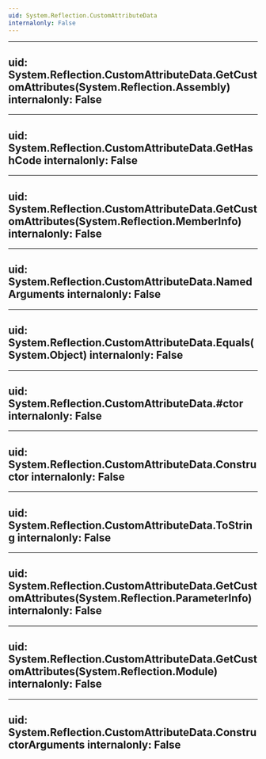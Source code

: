 ```yaml
---
uid: System.Reflection.CustomAttributeData
internalonly: False
---
```


---
uid: System.Reflection.CustomAttributeData.GetCustomAttributes(System.Reflection.Assembly)
internalonly: False
---

---
uid: System.Reflection.CustomAttributeData.GetHashCode
internalonly: False
---

---
uid: System.Reflection.CustomAttributeData.GetCustomAttributes(System.Reflection.MemberInfo)
internalonly: False
---

---
uid: System.Reflection.CustomAttributeData.NamedArguments
internalonly: False
---

---
uid: System.Reflection.CustomAttributeData.Equals(System.Object)
internalonly: False
---

---
uid: System.Reflection.CustomAttributeData.#ctor
internalonly: False
---

---
uid: System.Reflection.CustomAttributeData.Constructor
internalonly: False
---

---
uid: System.Reflection.CustomAttributeData.ToString
internalonly: False
---

---
uid: System.Reflection.CustomAttributeData.GetCustomAttributes(System.Reflection.ParameterInfo)
internalonly: False
---

---
uid: System.Reflection.CustomAttributeData.GetCustomAttributes(System.Reflection.Module)
internalonly: False
---

---
uid: System.Reflection.CustomAttributeData.ConstructorArguments
internalonly: False
---
